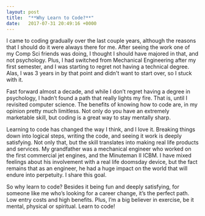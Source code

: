 ```yaml
---
layout: post
title:  "**Why Learn to Code?**"
date:   2017-07-31 20:49:16 +0000
---
```




I came to coding gradually over the last couple years, although the reasons that I should do it were always there for me.  After seeing the work one of my Comp Sci friends was doing, I thought I should have majored in that, and not psychology.  Plus, I had switched from Mechanical Engineering after my first semester, and I was starting to regret not having a technical degree.  Alas, I was 3 years in by that point and didn't want to start over, so I stuck with it.

Fast forward almost a decade, and while I don’t regret having a degree in psychology, I hadn’t found a path that really lights my fire.  That is, until I revisited computer science.  The benefits of knowing how to code are, in my opinion pretty much limitless.  Not only do you have an extremely marketable skill, but coding is a great way to stay mentally sharp.

Learning to code has changed the way I think, and I love it.  Breaking things down into logical steps, writing the code, and seeing it work is deeply satisfying.  Not only that, but the skill translates into making real life products and services.  My grandfather was a mechanical engineer who worked on the first commercial jet engines, and the Minuteman II ICBM.  I have mixed feelings about his involvement with a real life doomsday device, but the fact remains that as an engineer, he had a huge impact on the world that will endure into perpetuity.  I share this goal.

So why learn to code?  Besides it being fun and deeply satisfying, for someone like me who’s looking for a career change, it’s the perfect path.  Low entry costs and high benefits.  Plus, I’m a big believer in exercise, be it mental, physical or spiritual.  Learn to code!
